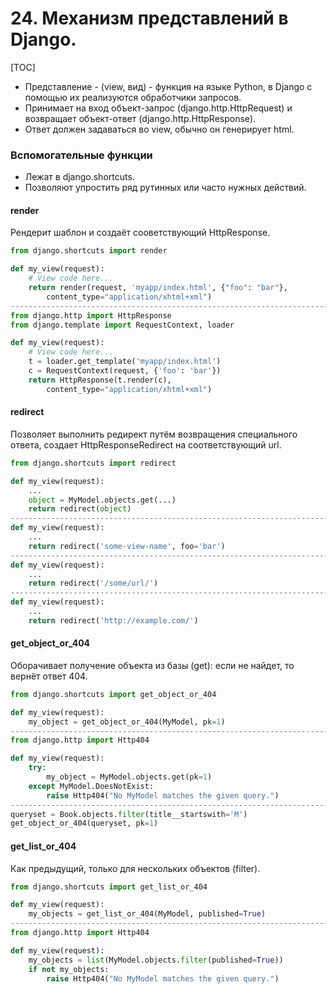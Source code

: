 # 24. Механизм представлений в Django.

[TOC]

* Представление - (view, вид) - функция на языке Python, в Django с помощью их реализуются обработчики запросов.
* Принимает на вход объект-запрос (django.http.HttpRequest) и возвращает объект-ответ (django.http.HttpResponse).
* Ответ должен задаваться во view, обычно он генерирует html.

### Вспомогательные функции

* Лежат в django.shortcuts.
* Позволяют упростить ряд рутинных или часто нужных действий.

#### render

Рендерит шаблон и создаёт сооветствующий HttpResponse.

```python
from django.shortcuts import render

def my_view(request):
    # View code here...
    return render(request, 'myapp/index.html', {"foo": "bar"},
        content_type="application/xhtml+xml")
-------------------------------------------------------------------------------
from django.http import HttpResponse
from django.template import RequestContext, loader

def my_view(request):
    # View code here...
    t = loader.get_template('myapp/index.html')
    c = RequestContext(request, {'foo': 'bar'})
    return HttpResponse(t.render(c),
        content_type="application/xhtml+xml")
```

#### redirect

Позволяет выполнить редирект путём возвращения специального ответа, создает HttpResponseRedirect на соответствующий url.

```python
from django.shortcuts import redirect

def my_view(request):
    ...
    object = MyModel.objects.get(...)
    return redirect(object)
-------------------------------------------------------------------------------
def my_view(request):
    ...
    return redirect('some-view-name', foo='bar')
-------------------------------------------------------------------------------
def my_view(request):
    ...
    return redirect('/some/url/')
-------------------------------------------------------------------------------
def my_view(request):
    ...
    return redirect('http://example.com/')
```

#### get_object_or_404

Оборачивает получение объекта из базы (get): если не найдет, то вернёт ответ 404.

```python
from django.shortcuts import get_object_or_404

def my_view(request):
    my_object = get_object_or_404(MyModel, pk=1)
-------------------------------------------------------------------------------
from django.http import Http404

def my_view(request):
    try:
        my_object = MyModel.objects.get(pk=1)
    except MyModel.DoesNotExist:
        raise Http404("No MyModel matches the given query.")
-------------------------------------------------------------------------------
queryset = Book.objects.filter(title__startswith='M')
get_object_or_404(queryset, pk=1)
```

#### get_list_or_404

Как предыдущий, только для нескольких объектов (filter).

```python
from django.shortcuts import get_list_or_404

def my_view(request):
    my_objects = get_list_or_404(MyModel, published=True)
-------------------------------------------------------------------------------
from django.http import Http404

def my_view(request):
    my_objects = list(MyModel.objects.filter(published=True))
    if not my_objects:
        raise Http404("No MyModel matches the given query.")
```